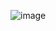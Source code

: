 ![image](https://github.com/BuildThingsWithPKR/STM32F401CEU6_MLX90393_I2C/assets/157862225/c18d4b5d-ad54-45c2-8045-5879b8948808)
